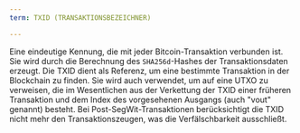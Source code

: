 ```yaml
---
term: TXID (TRANSAKTIONSBEZEICHNER)

---
```

Eine eindeutige Kennung, die mit jeder Bitcoin-Transaktion verbunden ist. Sie wird durch die Berechnung des `SHA256d`-Hashes der Transaktionsdaten erzeugt. Die TXID dient als Referenz, um eine bestimmte Transaktion in der Blockchain zu finden. Sie wird auch verwendet, um auf eine UTXO zu verweisen, die im Wesentlichen aus der Verkettung der TXID einer früheren Transaktion und dem Index des vorgesehenen Ausgangs (auch "vout" genannt) besteht. Bei Post-SegWit-Transaktionen berücksichtigt die TXID nicht mehr den Transaktionszeugen, was die Verfälschbarkeit ausschließt.